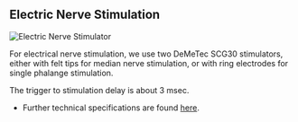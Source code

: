 ## Electric Nerve Stimulation

![Electric Nerve Stimulator](../../../resources/wiki_images/electric-nerve.png)

For  electrical nerve stimulation, we use two DeMeTec SCG30 stimulators, either with felt tips for median nerve stimulation, or with ring electrodes for single phalange stimulation.

The trigger to stimulation delay is about 3 msec.

* Further technical specifications are found [here](https://natmeg.se/onewebmedia/SCG30_TechnischeDaten.pdf).
